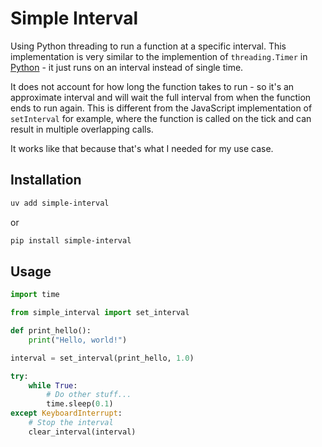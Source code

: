 # Simple Interval

Using Python threading to run a function at a specific interval. This implementation is very similar to the implemention of `threading.Timer` in [Python](https://docs.python.org/3/library/threading.html#threading.Timer) - it just runs on an interval instead of single time.

It does not account for how long the function takes to run - so it's an approximate interval and will wait the full interval from when the function ends to run again. This is different from the JavaScript implementation of `setInterval` for example, where the function is called on the tick and can result in multiple overlapping calls.

It works like that because that's what I needed for my use case.

## Installation

```bash
uv add simple-interval
```
or 
```bash
pip install simple-interval
```

## Usage

```python
import time

from simple_interval import set_interval

def print_hello():
    print("Hello, world!")

interval = set_interval(print_hello, 1.0)

try:
    while True:
        # Do other stuff...
        time.sleep(0.1)
except KeyboardInterrupt:
    # Stop the interval
    clear_interval(interval)
```
